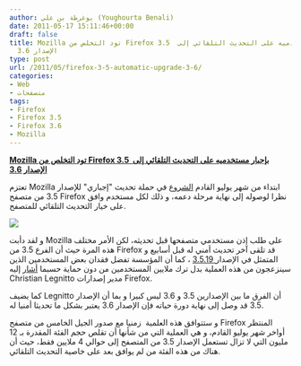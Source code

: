 ```yaml
---
author: يوغرطة بن علي (Youghourta Benali)
date: 2011-05-17 15:11:46+00:00
draft: false
title: Mozilla تود التخلص من Firefox 3.5  بإجبار مستخدميه على التحديث التلقائي إلى
  الإصدار 3.6
type: post
url: /2011/05/firefox-3-5-automatic-upgrade-3-6/
categories:
- Web
- متصفحات
tags:
- Firefox
- Firefox 3.5
- Firefox 3.6
- Mozilla
---
```


[**Mozilla تود التخلص من Firefox 3.5  بإجبار مستخدميه على التحديث التلقائي إلى الإصدار 3.6**](https://www.it-scoop.com/2011/05/firefox-3-5-automatic-upgrade-3-6)


تعتزم Mozilla ابتداء من شهر يوليو القادم [الشروع](https://wiki.mozilla.org/Releases/3.5_EOL) في حملة تحديث "إجباري" للإصدار 3.5 من متصفح Firefox نظرا لوصوله إلى نهاية مرحلة دعمه، و ذلك لكل مستخدم وافق على خيار التحديث التلقائي للمتصفح.

[![](https://www.it-scoop.com/wp-content/uploads/2011/05/Firefox36.jpg)
](https://www.it-scoop.com/2011/05/firefox-3-5-automatic-upgrade-3-6)

و لقد دأبت Mozilla على طلب إذن مستخدمي متصفحها قبل تحديثه، لكن الأمر مختلف هذه المرة حيث أن الفرع 3.5 من Firefox قد تلقى آخر تحديث أمني له قبل أسابيع و المتمثل في الإصدار[ 3.5.19](../2011/04/firefox-4-0-1/) ، كما أن المؤسسة تفضل فقدان بعض المستخدمين الذين سينزعجون من هذه العملية بدل ترك ملايين المستخدمين من دون حماية حسبما [أشار](http://groups.google.com/group/mozilla.dev.planning/browse_thread/thread/6e4b5bc15e7bbc1a?pli=1) إليه Christian Legnitto مدير إصدارات Firefox.

كما يضيف Legnitto أن الفرق ما بين الإصدارين 3.5 و 3.6 ليس كبيرا و بما أن الإصدار 3.5 قد وصل إلى نهاية دورة حياته فإن الإصدار 3.6 يعتبر بشكل ما تحديثا أمنيا له.

و ستتوافق هذه العلمية  زمنيا مع صدور الجيل الخامس من متصفح Firefox المنتظر  أواخر شهر يوليو القادم، و هي العملية التي من شأنها أن تقلص حجم الفئة المقدرة بـ 12 مليون التي لا تزال تستعمل الإصدار 3.5 من المتصفح إلى حوالي 4 ملايين فقط، حيث أن هناك من هذه الفئة من لم يوافق بعد على خاصية التحديث التلقائي.
